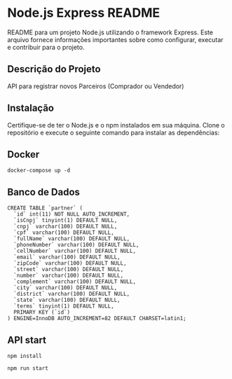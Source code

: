 # Node.js Express README

README para um projeto Node.js utilizando o framework Express. Este arquivo fornece informações importantes sobre como configurar, executar e contribuir para o projeto.

## Descrição do Projeto

API para registrar novos Parceiros (Comprador ou Vendedor)

## Instalação

Certifique-se de ter o Node.js e o npm instalados em sua máquina. Clone o repositório e execute o seguinte comando para instalar as dependências:

## Docker

```
docker-compose up -d
```

## Banco de Dados

```
CREATE TABLE `partner` (
  `id` int(11) NOT NULL AUTO_INCREMENT,
  `isCnpj` tinyint(1) DEFAULT NULL,
  `cnpj` varchar(100) DEFAULT NULL,
  `cpf` varchar(100) DEFAULT NULL,
  `fullName` varchar(100) DEFAULT NULL,
  `phoneNumber` varchar(100) DEFAULT NULL,
  `cellNumber` varchar(100) DEFAULT NULL,
  `email` varchar(100) DEFAULT NULL,
  `zipCode` varchar(100) DEFAULT NULL,
  `street` varchar(100) DEFAULT NULL,
  `number` varchar(100) DEFAULT NULL,
  `complement` varchar(100) DEFAULT NULL,
  `city` varchar(100) DEFAULT NULL,
  `district` varchar(100) DEFAULT NULL,
  `state` varchar(100) DEFAULT NULL,
  `terms` tinyint(1) DEFAULT NULL,
  PRIMARY KEY (`id`)
) ENGINE=InnoDB AUTO_INCREMENT=82 DEFAULT CHARSET=latin1;
```

## API start
```
npm install
```

```b
npm run start
```



